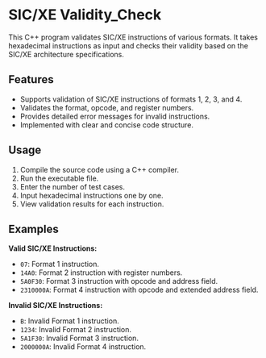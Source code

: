 # SIC/XE Validity_Check

This C++ program validates SIC/XE instructions of various formats. It takes hexadecimal instructions as input and checks their validity based on the SIC/XE architecture specifications.

## Features

- Supports validation of SIC/XE instructions of formats 1, 2, 3, and 4.
- Validates the format, opcode, and register numbers.
- Provides detailed error messages for invalid instructions.
- Implemented with clear and concise code structure.

## Usage

1. Compile the source code using a C++ compiler.
2. Run the executable file.
3. Enter the number of test cases.
4. Input hexadecimal instructions one by one.
5. View validation results for each instruction.

## Examples

**Valid SIC/XE Instructions:**
- `07`: Format 1 instruction.
- `14A0`: Format 2 instruction with register numbers.
- `5A0F30`: Format 3 instruction with opcode and address field.
- `2310000A`: Format 4 instruction with opcode and extended address field.

**Invalid SIC/XE Instructions:**
- `B`: Invalid Format 1 instruction.
- `1234`: Invalid Format 2 instruction.
- `5A1F30`: Invalid Format 3 instruction.
- `2000000A`: Invalid Format 4 instruction.
